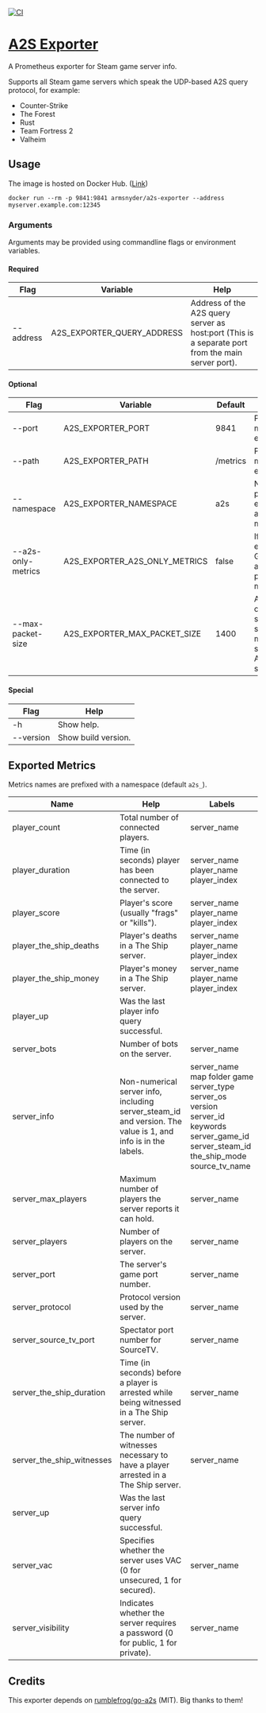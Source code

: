[![CI](https://github.com/armsnyder/a2s-exporter/actions/workflows/ci.yaml/badge.svg)](https://github.com/armsnyder/a2s-exporter/actions/workflows/ci.yaml)

# [A2S Exporter](https://github.com/armsnyder/a2s-exporter)

A Prometheus exporter for Steam game server info.

Supports all Steam game servers which speak the UDP-based A2S query protocol, for example:

* Counter-Strike
* The Forest
* Rust
* Team Fortress 2
* Valheim

## Usage

The image is hosted on Docker Hub. ([Link](https://hub.docker.com/r/armsnyder/a2s-exporter))

```
docker run --rm -p 9841:9841 armsnyder/a2s-exporter --address myserver.example.com:12345
```

### Arguments

Arguments may be provided using commandline flags or environment variables.

#### Required

Flag | Variable | Help
--- | --- | ---
--address | A2S_EXPORTER_QUERY_ADDRESS | Address of the A2S query server as host:port (This is a separate port from the main server port).

#### Optional

Flag | Variable | Default | Help
--- | --- | --- | ---
--port | A2S_EXPORTER_PORT | 9841 | Port for the metrics exporter.
--path | A2S_EXPORTER_PATH | /metrics | Path for the metrics exporter.
--namespace | A2S_EXPORTER_NAMESPACE | a2s | Namespace prefix for all exported a2s metrics.
--a2s-only-metrics | A2S_EXPORTER_A2S_ONLY_METRICS | false | If true, excludes Go runtime and promhttp metrics.
--max-packet-size | A2S_EXPORTER_MAX_PACKET_SIZE | 1400 | Advanced option to set a non-standard max packet size of the A2S query server.

#### Special

Flag | Help
--- | ---
-h | Show help.
--version | Show build version.

## Exported Metrics

Metrics names are prefixed with a namespace (default `a2s_`).

Name | Help | Labels
--- | --- | ---
player_count | Total number of connected players. | server_name
player_duration | Time (in seconds) player has been connected to the server. | server_name player_name player_index
player_score | Player's score (usually \"frags\" or \"kills\"). | server_name player_name player_index
player_the_ship_deaths | Player's deaths in a The Ship server. | server_name player_name player_index
player_the_ship_money | Player's money in a The Ship server. | server_name player_name player_index
player_up | Was the last player info query successful. |
server_bots | Number of bots on the server. | server_name
server_info | Non-numerical server info, including server_steam_id and version. The value is 1, and info is in the labels. | server_name map folder game server_type server_os version server_id keywords server_game_id server_steam_id the_ship_mode source_tv_name
server_max_players | Maximum number of players the server reports it can hold. | server_name
server_players | Number of players on the server. | server_name
server_port | The server's game port number. | server_name
server_protocol | Protocol version used by the server. | server_name
server_source_tv_port | Spectator port number for SourceTV. | server_name
server_the_ship_duration | Time (in seconds) before a player is arrested while being witnessed in a The Ship server. | server_name
server_the_ship_witnesses | The number of witnesses necessary to have a player arrested in a The Ship server. | server_name
server_up | Was the last server info query successful. |
server_vac | Specifies whether the server uses VAC (0 for unsecured, 1 for secured). | server_name
server_visibility | Indicates whether the server requires a password (0 for public, 1 for private). | server_name

## Credits

This exporter depends on [rumblefrog/go-a2s](https://github.com/rumblefrog/go-a2s) (MIT). Big thanks to them!

